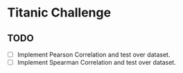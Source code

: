 # Titanic Challenge
## TODO
- [ ] Implement Pearson Correlation and test over dataset.
- [ ] Implement Spearman Correlation and test over dataset.

